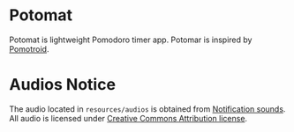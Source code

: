 # Potomat

Potomat is lightweight Pomodoro timer app. Potomar is inspired by [Pomotroid](http://github.com/Splode/pomotroid/).

# Audios Notice
The audio located in `resources/audios` is obtained from [Notification sounds](https://notificationsounds.com). All audio is licensed under [Creative Commons Attribution license](http://creativecommons.org/licenses/by/4.0/legalcode).
